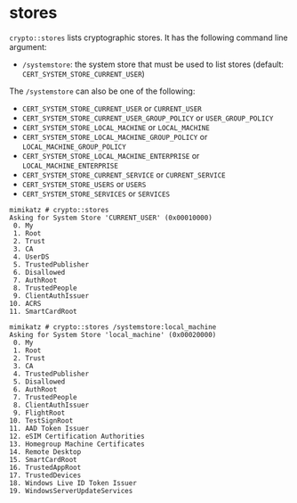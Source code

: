 # stores

`crypto::stores` lists cryptographic stores. It has the following command line argument:

* `/systemstore`: the system store that must be used to list stores (default: `CERT_SYSTEM_STORE_CURRENT_USER`)

The `/systemstore` can also be one of the following:

* `CERT_SYSTEM_STORE_CURRENT_USER` or `CURRENT_USER`
* `CERT_SYSTEM_STORE_CURRENT_USER_GROUP_POLICY` or `USER_GROUP_POLICY`
* `CERT_SYSTEM_STORE_LOCAL_MACHINE` or `LOCAL_MACHINE`
* `CERT_SYSTEM_STORE_LOCAL_MACHINE_GROUP_POLICY` or `LOCAL_MACHINE_GROUP_POLICY`
* `CERT_SYSTEM_STORE_LOCAL_MACHINE_ENTERPRISE` or `LOCAL_MACHINE_ENTERPRISE`
* `CERT_SYSTEM_STORE_CURRENT_SERVICE` or `CURRENT_SERVICE`
* `CERT_SYSTEM_STORE_USERS` or `USERS`
* `CERT_SYSTEM_STORE_SERVICES` or `SERVICES`

```
mimikatz # crypto::stores
Asking for System Store 'CURRENT_USER' (0x00010000)
 0. My
 1. Root
 2. Trust
 3. CA
 4. UserDS
 5. TrustedPublisher
 6. Disallowed
 7. AuthRoot
 8. TrustedPeople
 9. ClientAuthIssuer
10. ACRS
11. SmartCardRoot
```

```
mimikatz # crypto::stores /systemstore:local_machine
Asking for System Store 'local_machine' (0x00020000)
 0. My
 1. Root
 2. Trust
 3. CA
 4. TrustedPublisher
 5. Disallowed
 6. AuthRoot
 7. TrustedPeople
 8. ClientAuthIssuer
 9. FlightRoot
10. TestSignRoot
11. AAD Token Issuer
12. eSIM Certification Authorities
13. Homegroup Machine Certificates
14. Remote Desktop
15. SmartCardRoot
16. TrustedAppRoot
17. TrustedDevices
18. Windows Live ID Token Issuer
19. WindowsServerUpdateServices
```
